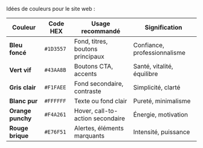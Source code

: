 Idées de couleurs pour le site web :

| Couleur           | Code HEX  | Usage recommandé                 | Signification                |
|-------------------|-----------|----------------------------------|------------------------------|
| **Bleu foncé**    | `#1D3557` | Fond, titres, boutons principaux | Confiance, professionnalisme |
| **Vert vif**      | `#43AA8B` | Boutons CTA, accents             | Santé, vitalité, équilibre   |
| **Gris clair**    | `#F1FAEE` | Fond secondaire, contraste       | Simplicité, clarté           |
| **Blanc pur**     | `#FFFFFF` | Texte ou fond clair              | Pureté, minimalisme          |
| **Orange punchy** | `#F4A261` | Hover, call-to-action secondaire | Énergie, motivation          |
| **Rouge brique**  | `#E76F51` | Alertes, éléments marquants      | Intensité, puissance         |
